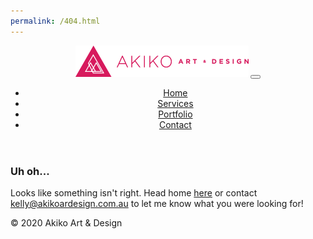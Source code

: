 ```yaml
---
permalink: /404.html
---
```


<!DOCTYPE html>
<html lang="zxx">

<head>
    <!-- metas -->
    <meta charset="utf-8">
    <meta name="author" content="themepaa">
    <meta http-equiv="X-UA-Compatible" content="IE=edge">
    <meta name="viewport" content="width=device-width, initial-scale=1, shrink-to-fit=no">
    <meta name="keywords" content="Akiko Art & Design">
    <meta name="description" content="Akiko Art & Design">
    <!-- title -->
    <title>This page doesn't exist, sorry! - Akiko Art & Design</title>
    <!-- Favicon -->
    <link rel="apple-touch-icon" sizes="57x57" href="static/favicon/apple-icon-57x57.png">
    <link rel="apple-touch-icon" sizes="60x60" href="static/favicon/apple-icon-60x60.png">
    <link rel="apple-touch-icon" sizes="72x72" href="static/favicon/apple-icon-72x72.png">
    <link rel="apple-touch-icon" sizes="76x76" href="static/favicon/apple-icon-76x76.png">
    <link rel="apple-touch-icon" sizes="114x114" href="static/favicon/apple-icon-114x114.png">
    <link rel="apple-touch-icon" sizes="120x120" href="static/favicon/apple-icon-120x120.png">
    <link rel="apple-touch-icon" sizes="144x144" href="static/favicon/apple-icon-144x144.png">
    <link rel="apple-touch-icon" sizes="152x152" href="static/favicon/apple-icon-152x152.png">
    <link rel="apple-touch-icon" sizes="180x180" href="static/favicon/apple-icon-180x180.png">
    <link rel="icon" type="image/png" sizes="192x192"  href="static/favicon/android-icon-192x192.png">
    <link rel="icon" type="image/png" sizes="32x32" href="static/favicon/favicon-32x32.png">
    <link rel="icon" type="image/png" sizes="96x96" href="static/favicon/favicon-96x96.png">
    <link rel="icon" type="image/png" sizes="16x16" href="static/favicon/favicon-16x16.png">
    <link rel="manifest" href="static/favicon/manifest.json">
    <meta name="msapplication-TileColor" content="#ffffff">
    <meta name="msapplication-TileImage" content="static/favicon/ms-icon-144x144.png">
    <meta name="theme-color" content="#ffffff">
    <!-- plugin CSS -->
    <link href="static/plugin/bootstrap/css/bootstrap.min.css" rel="stylesheet">
    <link href="static/plugin/font-awesome/css/all.min.css" rel="stylesheet">
    <link href="static/plugin/et-line/style.css" rel="stylesheet">
    <link href="static/plugin/themify-icons/themify-icons.css" rel="stylesheet">
    <link href="static/plugin/owl-carousel/css/owl.carousel.min.css" rel="stylesheet">
    <link href="static/plugin/magnific/magnific-popup.css" rel="stylesheet">
    <!-- theme css -->
    <link href="static/style/master.css" rel="stylesheet">
</head>
<!-- Body Start -->

<body data-spy="scroll" data-target="#navbar-collapse-toggle" data-offset="70">
    <!-- page loading -->
    <div id="loading">
        <div class="load-circle"><span class="one"></span></div>
    </div>
    <!-- end page loading -->
    <header>
        <nav class="navbar header-nav header-dark header-transparent navbar-expand-lg">
            <div class="container">
                <!-- Brand -->
                <a class="navbar-brand" href="/"><img src="static/img/aad_logo-pink.png" /><span class="theme-bg"></span></a>
                <!-- / -->
                <!-- Mobile Toggle -->
                <button class="navbar-toggler" type="button" data-toggle="collapse" data-target="#navbar-collapse-toggle" aria-controls="navbar-collapse-toggle" aria-expanded="false" aria-label="Toggle navigation">
                    <span></span>
                    <span></span>
                    <span></span>
                </button>
                <!-- / -->
                <!-- Top Menu -->
                <div class="collapse navbar-collapse justify-content-end" id="navbar-collapse-toggle">
                    <ul class="navbar-nav ml-auto">
                        <li><a class="nav-link active" href="#home">Home</a></li>
                        <li><a class="nav-link" href="#services">Services</a></li>
                        <li><a class="nav-link" href="#work">Portfolio</a></li>
                        <li><a class="nav-link" href="#contactus">Contact</a></li>
                    </ul>
                </div>
                <!-- / -->
            </div><!-- Container -->
        </nav> <!-- Navbar -->
    </header>
    <!-- Main -->
    <main>
        <!-- Work -->
        <section id="work" class="section error">
            <div class="container">
                <div class="row sm-m-25px-b m-35px-b">
                    <div class="col-md-12">
                        <div class="section-title">
                            <h3 class="dark-color text-uppercase">Uh oh...</h3>
							<p>Looks like something isn't right. Head home <a href="https://www.akikoartdesign.com.au">here</a> or contact <a href="mailto:kelly@akikoartdesign.com.au">kelly@akikoardesign.com.au</a> to let me know what you were looking for!</p>
                        </div>
                    </div>
                </div>
            </div>
        </section>
        <!-- End work -->
    </main>
    <!-- main end -->
    <!-- Footer-->
    <footer class="footer">
        <div class="container">
            <div class="row align-items-center">
                <div class="col-md-6 m-10px-tb">
                    <div class="nav justify-content-center justify-content-md-start">
                        <a href="http://www.facebook.com/akikoartdesign"><i class="fab fa-facebook-f"></i></a>
                        <!--<a href="#"><i class="fab fa-instagram"></i></a>-->
                        <a href="https://www.linkedin.com/in/kelly-green-3971a5158/"><i class="fab fa-linkedin-in"></i></a>
                    </div>
                </div>
                <div class="col-md-6 m-10px-tb text-center text-md-right">
                    <p>&copy; 2020 Akiko Art &amp; Design</p>
                </div>
            </div>
        </div>
    </footer>
    <!-- footer End -->
    <!-- jquery -->
    <script src="static/js/jquery-3.2.1.min.js"></script>
    <script src="static/js/jquery-migrate-3.0.0.min.js"></script>
    <!-- end jquery -->
    <!-- appear -->
    <script src="static/plugin/appear/jquery.appear.js"></script>
    <!-- end appear -->
    <!--bootstrap-->
    <script src="static/plugin/bootstrap/js/popper.min.js"></script>
    <script src="static/plugin/bootstrap/js/bootstrap.js"></script>
    <!--end bootstrap-->
    <!-- End -->
    <!-- custom js -->
    <script src="static/js/custom.js"></script>
    <script src="static/js/mail_send.js"></script>
    <!-- end -->
    <!-- end body -->
</body>

</html>
